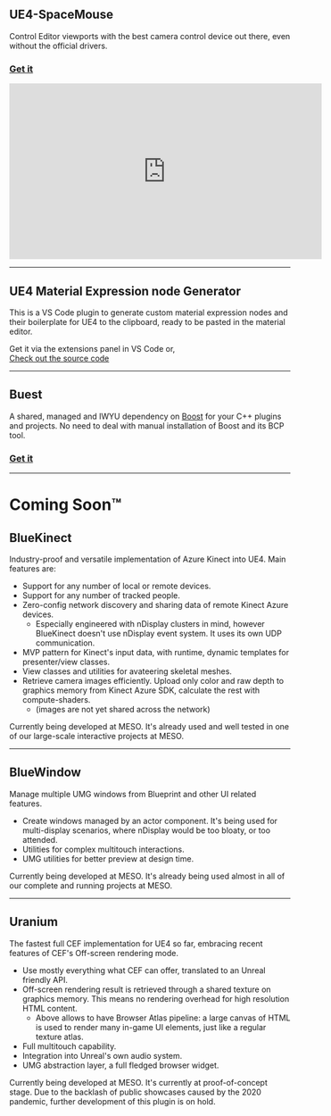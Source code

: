 ## UE4-SpaceMouse

Control Editor viewports with the best camera control device out there, even without the official drivers.

### [Get it](https://github.com/microdee/UE4-SpaceMouse)

<iframe width="560" height="315" src="https://www.youtube-nocookie.com/embed/Qibig0gQWvE" frameborder="0" allow="accelerometer; autoplay; encrypted-media; gyroscope; picture-in-picture" allowfullscreen></iframe>

----

## UE4 Material Expression node Generator

This is a VS Code plugin to generate custom material expression nodes and their boilerplate for UE4 to the clipboard, ready to be pasted in the material editor.

Get it via the extensions panel in VS Code or,  
[Check out the source code](https://github.com/microdee/ue4-material-expression-generator)

----

## Buest

A shared, managed and IWYU dependency on [Boost](https://www.boost.org/) for your C++ plugins and projects. No need to deal with manual installation of Boost and its BCP tool.

### [Get it](https://github.com/microdee/Buest)

----

# Coming Soon™

## BlueKinect

Industry-proof and versatile implementation of Azure Kinect into UE4. Main features are:

* Support for any number of local or remote devices.
* Support for any number of tracked people.
* Zero-config network discovery and sharing data of remote Kinect Azure devices.
  * Especially engineered with nDisplay clusters in mind, however BlueKinect doesn't use nDisplay event system. It uses its own UDP communication.
* MVP pattern for Kinect's input data, with runtime, dynamic templates for presenter/view classes.
* View classes and utilities for avateering skeletal meshes.
* Retrieve camera images efficiently. Upload only color and raw depth to graphics memory from Kinect Azure SDK, calculate the rest with compute-shaders.
  * (images are not yet shared across the network)

Currently being developed at MESO. 
It's already used and well tested in one of our large-scale interactive projects at MESO.

----

## BlueWindow

Manage multiple UMG windows from Blueprint and other UI related features.

* Create windows managed by an actor component. It's being used for multi-display scenarios, where nDisplay would be too bloaty, or too attended.
* Utilities for complex multitouch interactions.
* UMG utilities for better preview at design time.

Currently being developed at MESO.
It's already being used almost in all of our complete and running projects at MESO.

----

## Uranium

The fastest full CEF implementation for UE4 so far, embracing recent features of CEF's Off-screen rendering mode.

* Use mostly everything what CEF can offer, translated to an Unreal friendly API.
* Off-screen rendering result is retrieved through a shared texture on graphics memory. This means no rendering overhead for high resolution HTML content.
  * Above allows to have Browser Atlas pipeline: a large canvas of HTML is used to render many in-game UI elements, just like a regular texture atlas.
* Full multitouch capability.
* Integration into Unreal's own audio system.
* UMG abstraction layer, a full fledged browser widget.

Currently being developed at MESO.
It's currently at proof-of-concept stage. Due to the backlash of public showcases caused by the 2020 pandemic, further development of this plugin is on hold.
